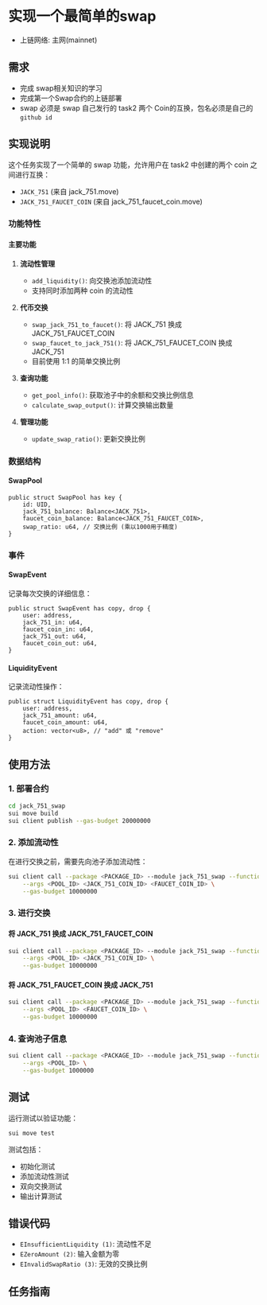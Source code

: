 # 实现一个最简单的swap

- 上链网络: 主网(mainnet)

## 需求

- 完成 swap相关知识的学习
- 完成第一个Swap合约的上链部署
- swap 必须是 swap 自己发行的 task2 两个 Coin的互换，包名必须是自己的`github id`

## 实现说明

这个任务实现了一个简单的 swap 功能，允许用户在 task2 中创建的两个 coin 之间进行互换：
- `JACK_751` (来自 jack_751.move)
- `JACK_751_FAUCET_COIN` (来自 jack_751_faucet_coin.move)

### 功能特性

#### 主要功能
1. **流动性管理**
   - `add_liquidity()`: 向交换池添加流动性
   - 支持同时添加两种 coin 的流动性

2. **代币交换**
   - `swap_jack_751_to_faucet()`: 将 JACK_751 换成 JACK_751_FAUCET_COIN
   - `swap_faucet_to_jack_751()`: 将 JACK_751_FAUCET_COIN 换成 JACK_751
   - 目前使用 1:1 的简单交换比例

3. **查询功能**
   - `get_pool_info()`: 获取池子中的余额和交换比例信息
   - `calculate_swap_output()`: 计算交换输出数量

4. **管理功能**
   - `update_swap_ratio()`: 更新交换比例

### 数据结构

#### SwapPool
```move
public struct SwapPool has key {
    id: UID,
    jack_751_balance: Balance<JACK_751>,
    faucet_coin_balance: Balance<JACK_751_FAUCET_COIN>,
    swap_ratio: u64, // 交换比例 (乘以1000用于精度)
}
```

### 事件

#### SwapEvent
记录每次交换的详细信息：
```move
public struct SwapEvent has copy, drop {
    user: address,
    jack_751_in: u64,
    faucet_coin_in: u64,
    jack_751_out: u64,
    faucet_coin_out: u64,
}
```

#### LiquidityEvent
记录流动性操作：
```move
public struct LiquidityEvent has copy, drop {
    user: address,
    jack_751_amount: u64,
    faucet_coin_amount: u64,
    action: vector<u8>, // "add" 或 "remove"
}
```

## 使用方法

### 1. 部署合约
```bash
cd jack_751_swap
sui move build
sui client publish --gas-budget 20000000
```

### 2. 添加流动性
在进行交换之前，需要先向池子添加流动性：
```bash
sui client call --package <PACKAGE_ID> --module jack_751_swap --function add_liquidity \
    --args <POOL_ID> <JACK_751_COIN_ID> <FAUCET_COIN_ID> \
    --gas-budget 10000000
```

### 3. 进行交换

#### 将 JACK_751 换成 JACK_751_FAUCET_COIN
```bash
sui client call --package <PACKAGE_ID> --module jack_751_swap --function swap_jack_751_to_faucet \
    --args <POOL_ID> <JACK_751_COIN_ID> \
    --gas-budget 10000000
```

#### 将 JACK_751_FAUCET_COIN 换成 JACK_751
```bash
sui client call --package <PACKAGE_ID> --module jack_751_swap --function swap_faucet_to_jack_751 \
    --args <POOL_ID> <FAUCET_COIN_ID> \
    --gas-budget 10000000
```

### 4. 查询池子信息
```bash
sui client call --package <PACKAGE_ID> --module jack_751_swap --function get_pool_info \
    --args <POOL_ID> \
    --gas-budget 1000000
```

## 测试

运行测试以验证功能：
```bash
sui move test
```

测试包括：
- 初始化测试
- 添加流动性测试
- 双向交换测试
- 输出计算测试

## 错误代码

- `EInsufficientLiquidity (1)`: 流动性不足
- `EZeroAmount (2)`: 输入金额为零
- `EInvalidSwapRatio (3)`: 无效的交换比例

## 任务指南